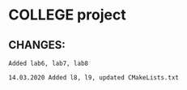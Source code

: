 # COLLEGE project

## CHANGES:
    Added lab6, lab7, lab8

    14.03.2020 Added l8, l9, updated CMakeLists.txt    